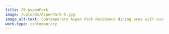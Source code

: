 ```yaml
---
title: 29-AspenPark
image: /uploads/AspenPark-5.jpg
image_alt-text: Contemporary Aspen Park Residence dining area with custom woodwork and joinery
work-type: contemporary
---
```

